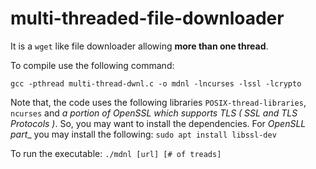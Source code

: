# multi-threaded-file-downloader

It is a `wget` like file downloader allowing __more than one thread__. 

To compile use the following command:

```gcc -pthread multi-thread-dwnl.c -o mdnl -lncurses -lssl -lcrypto```


Note that, the code uses the following libraries `POSIX-thread-libraries`, `ncurses` and _a portion of OpenSSL which supports TLS ( SSL and TLS Protocols )_.
So, you may want to install the dependencies. For _OpenSLL part__ you may install the following: 
```sudo apt install libssl-dev```


To run the executable: 
```./mdnl [url] [# of treads]```

